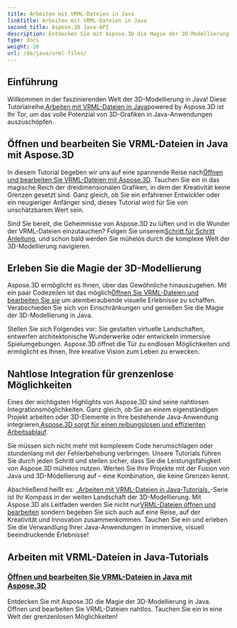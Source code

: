```yaml
---
title: Arbeiten mit VRML-Dateien in Java
linktitle: Arbeiten mit VRML-Dateien in Java
second_title: Aspose.3D Java-API
description: Entdecken Sie mit Aspose.3D die Magie der 3D-Modellierung in Java. Öffnen und bearbeiten Sie VRML-Dateien nahtlos. Tauchen Sie ein in eine Welt der grenzenlosen Möglichkeiten!
type: docs
weight: 26
url: /de/java/vrml-files/
---
```

## Einführung

 Willkommen in der faszinierenden Welt der 3D-Modellierung in Java! Diese Tutorialreihe,[Arbeiten mit VRML-Dateien in Java](./open-vrml-files-java/)powered by Aspose.3D ist Ihr Tor, um das volle Potenzial von 3D-Grafiken in Java-Anwendungen auszuschöpfen.

## Öffnen und bearbeiten Sie VRML-Dateien in Java mit Aspose.3D
 In diesem Tutorial begeben wir uns auf eine spannende Reise nach[Öffnen und bearbeiten Sie VRML-Dateien mit Aspose.3D](./open-vrml-files-java/). Tauchen Sie ein in das magische Reich der dreidimensionalen Grafiken, in dem der Kreativität keine Grenzen gesetzt sind. Ganz gleich, ob Sie ein erfahrener Entwickler oder ein neugieriger Anfänger sind, dieses Tutorial wird für Sie von unschätzbarem Wert sein.

 Sind Sie bereit, die Geheimnisse von Aspose.3D zu lüften und in die Wunder der VRML-Dateien einzutauchen? Folgen Sie unserem[Schritt für Schritt Anleitung](./open-vrml-files-java/), und schon bald werden Sie mühelos durch die komplexe Welt der 3D-Modellierung navigieren.

## Erleben Sie die Magie der 3D-Modellierung
 Aspose.3D ermöglicht es Ihnen, über das Gewöhnliche hinauszugehen. Mit ein paar Codezeilen ist das möglich[Öffnen Sie VRML-Dateien und bearbeiten Sie sie](./open-vrml-files-java/) um atemberaubende visuelle Erlebnisse zu schaffen. Verabschieden Sie sich von Einschränkungen und genießen Sie die Magie der 3D-Modellierung in Java.

Stellen Sie sich Folgendes vor: Sie gestalten virtuelle Landschaften, entwerfen architektonische Wunderwerke oder entwickeln immersive Spielumgebungen. Aspose.3D öffnet die Tür zu endlosen Möglichkeiten und ermöglicht es Ihnen, Ihre kreative Vision zum Leben zu erwecken.

## Nahtlose Integration für grenzenlose Möglichkeiten
 Eines der wichtigsten Highlights von Aspose.3D sind seine nahtlosen Integrationsmöglichkeiten. Ganz gleich, ob Sie an einem eigenständigen Projekt arbeiten oder 3D-Elemente in Ihre bestehende Java-Anwendung integrieren,[Aspose.3D sorgt für einen reibungslosen und effizienten Arbeitsablauf](./open-vrml-files-java/).

Sie müssen sich nicht mehr mit komplexem Code herumschlagen oder stundenlang mit der Fehlerbehebung verbringen. Unsere Tutorials führen Sie durch jeden Schritt und stellen sicher, dass Sie die Leistungsfähigkeit von Aspose.3D mühelos nutzen. Werten Sie Ihre Projekte mit der Fusion von Java und 3D-Modellierung auf – eine Kombination, die keine Grenzen kennt.

Abschließend heißt es: „[Arbeiten mit VRML-Dateien in Java-Tutorials](./open-vrml-files-java/)„-Serie ist Ihr Kompass in der weiten Landschaft der 3D-Modellierung. Mit Aspose.3D als Leitfaden werden Sie nicht nur[VRML-Dateien öffnen und bearbeiten](./open-vrml-files-java/) sondern begeben Sie sich auch auf eine Reise, auf der Kreativität und Innovation zusammenkommen. Tauchen Sie ein und erleben Sie die Verwandlung Ihrer Java-Anwendungen in immersive, visuell beeindruckende Erlebnisse!
## Arbeiten mit VRML-Dateien in Java-Tutorials
### [Öffnen und bearbeiten Sie VRML-Dateien in Java mit Aspose.3D](./open-vrml-files-java/)
Entdecken Sie mit Aspose.3D die Magie der 3D-Modellierung in Java. Öffnen und bearbeiten Sie VRML-Dateien nahtlos. Tauchen Sie ein in eine Welt der grenzenlosen Möglichkeiten!